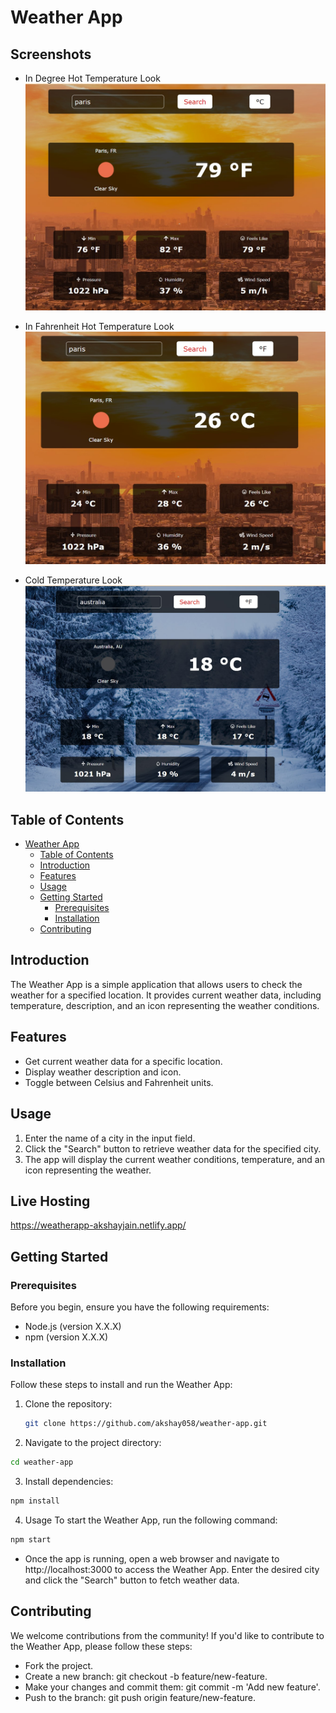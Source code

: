 # Weather App

## Screenshots

- In Degree Hot Temperature Look
  ![App Screenshot](/src/images/Screenshot1.jpg?raw=true "Optional Title")

- In Fahrenheit Hot Temperature Look
  ![App Screenshot](/src/images/Screenshot2.jpg?raw=true "Optional Title")

- Cold Temperature Look
  ![App Screenshot](/src/images/Screenshot3.jpg?raw=true "Optional Title")

## Table of Contents

- [Weather App](#weather-app)
  - [Table of Contents](#table-of-contents)
  - [Introduction](#introduction)
  - [Features](#features)
  - [Usage](#usage)
  - [Getting Started](#getting-started)
    - [Prerequisites](#prerequisites)
    - [Installation](#installation)
  - [Contributing](#contributing)

## Introduction

The Weather App is a simple application that allows users to check the weather for a specified location. It provides current weather data, including temperature, description, and an icon representing the weather conditions.

## Features

- Get current weather data for a specific location.
- Display weather description and icon.
- Toggle between Celsius and Fahrenheit units.

## Usage

1. Enter the name of a city in the input field.
2. Click the "Search" button to retrieve weather data for the specified city.
3. The app will display the current weather conditions, temperature, and an icon representing the weather.

## Live Hosting

https://weatherapp-akshayjain.netlify.app/

## Getting Started

### Prerequisites

Before you begin, ensure you have the following requirements:

- Node.js (version X.X.X)
- npm (version X.X.X)

### Installation

Follow these steps to install and run the Weather App:

1. Clone the repository:

   ```bash
   git clone https://github.com/akshay058/weather-app.git

   ```

2. Navigate to the project directory:

```bash
cd weather-app

```

3. Install dependencies:

```bash
npm install

```

4. Usage
   To start the Weather App, run the following command:

```bash
npm start

```

- Once the app is running, open a web browser and navigate to http://localhost:3000 to access the Weather App. Enter the desired city and click the "Search" button to fetch weather data.

## Contributing

We welcome contributions from the community! If you'd like to contribute to the Weather App, please follow these steps:

- Fork the project.
- Create a new branch: git checkout -b feature/new-feature.
- Make your changes and commit them: git commit -m 'Add new feature'.
- Push to the branch: git push origin feature/new-feature.
